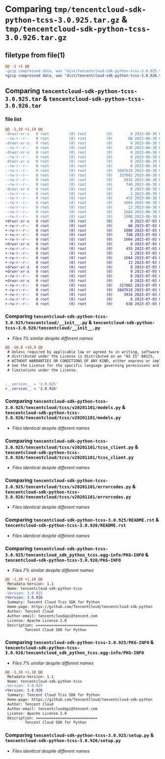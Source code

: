 # Comparing `tmp/tencentcloud-sdk-python-tcss-3.0.925.tar.gz` & `tmp/tencentcloud-sdk-python-tcss-3.0.926.tar.gz`

## filetype from file(1)

```diff
@@ -1 +1 @@
-gzip compressed data, was "dist/tencentcloud-sdk-python-tcss-3.0.925.tar", last modified: Fri Jun 30 02:23:01 2023, max compression
+gzip compressed data, was "dist/tencentcloud-sdk-python-tcss-3.0.926.tar", last modified: Mon Jul  3 00:35:25 2023, max compression
```

## Comparing `tencentcloud-sdk-python-tcss-3.0.925.tar` & `tencentcloud-sdk-python-tcss-3.0.926.tar`

### file list

```diff
@@ -1,19 +1,19 @@
-drwxr-xr-x   0 root         (0) root         (0)        0 2023-06-30 02:23:01.000000 tencentcloud-sdk-python-tcss-3.0.925/
--rw-r--r--   0 root         (0) root         (0)       88 2023-06-30 02:23:01.000000 tencentcloud-sdk-python-tcss-3.0.925/setup.cfg
-drwxr-xr-x   0 root         (0) root         (0)        0 2023-06-30 02:23:01.000000 tencentcloud-sdk-python-tcss-3.0.925/tencentcloud/
--rw-r--r--   0 root         (0) root         (0)      630 2023-06-30 02:23:00.000000 tencentcloud-sdk-python-tcss-3.0.925/tencentcloud/__init__.py
-drwxr-xr-x   0 root         (0) root         (0)        0 2023-06-30 02:23:01.000000 tencentcloud-sdk-python-tcss-3.0.925/tencentcloud/tcss/
--rw-r--r--   0 root         (0) root         (0)        0 2023-06-30 02:23:00.000000 tencentcloud-sdk-python-tcss-3.0.925/tencentcloud/tcss/__init__.py
-drwxr-xr-x   0 root         (0) root         (0)        0 2023-06-30 02:23:01.000000 tencentcloud-sdk-python-tcss-3.0.925/tencentcloud/tcss/v20201101/
--rw-r--r--   0 root         (0) root         (0)        0 2023-06-30 02:23:00.000000 tencentcloud-sdk-python-tcss-3.0.925/tencentcloud/tcss/v20201101/__init__.py
--rw-r--r--   0 root         (0) root         (0)  1047619 2023-06-30 02:23:00.000000 tencentcloud-sdk-python-tcss-3.0.925/tencentcloud/tcss/v20201101/models.py
--rw-r--r--   0 root         (0) root         (0)   317082 2023-06-30 02:23:00.000000 tencentcloud-sdk-python-tcss-3.0.925/tencentcloud/tcss/v20201101/tcss_client.py
--rw-r--r--   0 root         (0) root         (0)     3916 2023-06-30 02:23:00.000000 tencentcloud-sdk-python-tcss-3.0.925/tencentcloud/tcss/v20201101/errorcodes.py
--rw-r--r--   0 root         (0) root         (0)      740 2023-06-30 02:23:00.000000 tencentcloud-sdk-python-tcss-3.0.925/README.rst
-drwxr-xr-x   0 root         (0) root         (0)        0 2023-06-30 02:23:01.000000 tencentcloud-sdk-python-tcss-3.0.925/tencentcloud_sdk_python_tcss.egg-info/
--rw-r--r--   0 root         (0) root         (0)        1 2023-06-30 02:23:01.000000 tencentcloud-sdk-python-tcss-3.0.925/tencentcloud_sdk_python_tcss.egg-info/dependency_links.txt
--rw-r--r--   0 root         (0) root         (0)      455 2023-06-30 02:23:01.000000 tencentcloud-sdk-python-tcss-3.0.925/tencentcloud_sdk_python_tcss.egg-info/SOURCES.txt
--rw-r--r--   0 root         (0) root         (0)     1664 2023-06-30 02:23:01.000000 tencentcloud-sdk-python-tcss-3.0.925/tencentcloud_sdk_python_tcss.egg-info/PKG-INFO
--rw-r--r--   0 root         (0) root         (0)       13 2023-06-30 02:23:01.000000 tencentcloud-sdk-python-tcss-3.0.925/tencentcloud_sdk_python_tcss.egg-info/top_level.txt
--rw-r--r--   0 root         (0) root         (0)     1664 2023-06-30 02:23:01.000000 tencentcloud-sdk-python-tcss-3.0.925/PKG-INFO
--rw-r--r--   0 root         (0) root         (0)     1008 2023-06-30 02:23:00.000000 tencentcloud-sdk-python-tcss-3.0.925/setup.py
+drwxr-xr-x   0 root         (0) root         (0)        0 2023-07-03 00:35:25.000000 tencentcloud-sdk-python-tcss-3.0.926/
+-rw-r--r--   0 root         (0) root         (0)       88 2023-07-03 00:35:25.000000 tencentcloud-sdk-python-tcss-3.0.926/setup.cfg
+-rw-r--r--   0 root         (0) root         (0)     1008 2023-07-03 00:35:25.000000 tencentcloud-sdk-python-tcss-3.0.926/setup.py
+-rw-r--r--   0 root         (0) root         (0)      740 2023-07-03 00:35:25.000000 tencentcloud-sdk-python-tcss-3.0.926/README.rst
+-rw-r--r--   0 root         (0) root         (0)     1664 2023-07-03 00:35:25.000000 tencentcloud-sdk-python-tcss-3.0.926/PKG-INFO
+drwxr-xr-x   0 root         (0) root         (0)        0 2023-07-03 00:35:25.000000 tencentcloud-sdk-python-tcss-3.0.926/tencentcloud_sdk_python_tcss.egg-info/
+-rw-r--r--   0 root         (0) root         (0)      455 2023-07-03 00:35:25.000000 tencentcloud-sdk-python-tcss-3.0.926/tencentcloud_sdk_python_tcss.egg-info/SOURCES.txt
+-rw-r--r--   0 root         (0) root         (0)        1 2023-07-03 00:35:25.000000 tencentcloud-sdk-python-tcss-3.0.926/tencentcloud_sdk_python_tcss.egg-info/dependency_links.txt
+-rw-r--r--   0 root         (0) root         (0)     1664 2023-07-03 00:35:25.000000 tencentcloud-sdk-python-tcss-3.0.926/tencentcloud_sdk_python_tcss.egg-info/PKG-INFO
+-rw-r--r--   0 root         (0) root         (0)       13 2023-07-03 00:35:25.000000 tencentcloud-sdk-python-tcss-3.0.926/tencentcloud_sdk_python_tcss.egg-info/top_level.txt
+drwxr-xr-x   0 root         (0) root         (0)        0 2023-07-03 00:35:25.000000 tencentcloud-sdk-python-tcss-3.0.926/tencentcloud/
+drwxr-xr-x   0 root         (0) root         (0)        0 2023-07-03 00:35:25.000000 tencentcloud-sdk-python-tcss-3.0.926/tencentcloud/tcss/
+-rw-r--r--   0 root         (0) root         (0)        0 2023-07-03 00:35:25.000000 tencentcloud-sdk-python-tcss-3.0.926/tencentcloud/tcss/__init__.py
+drwxr-xr-x   0 root         (0) root         (0)        0 2023-07-03 00:35:25.000000 tencentcloud-sdk-python-tcss-3.0.926/tencentcloud/tcss/v20201101/
+-rw-r--r--   0 root         (0) root         (0)   317082 2023-07-03 00:35:25.000000 tencentcloud-sdk-python-tcss-3.0.926/tencentcloud/tcss/v20201101/tcss_client.py
+-rw-r--r--   0 root         (0) root         (0)  1047619 2023-07-03 00:35:25.000000 tencentcloud-sdk-python-tcss-3.0.926/tencentcloud/tcss/v20201101/models.py
+-rw-r--r--   0 root         (0) root         (0)     3916 2023-07-03 00:35:25.000000 tencentcloud-sdk-python-tcss-3.0.926/tencentcloud/tcss/v20201101/errorcodes.py
+-rw-r--r--   0 root         (0) root         (0)        0 2023-07-03 00:35:25.000000 tencentcloud-sdk-python-tcss-3.0.926/tencentcloud/tcss/v20201101/__init__.py
+-rw-r--r--   0 root         (0) root         (0)      630 2023-07-03 00:35:25.000000 tencentcloud-sdk-python-tcss-3.0.926/tencentcloud/__init__.py
```

### Comparing `tencentcloud-sdk-python-tcss-3.0.925/tencentcloud/__init__.py` & `tencentcloud-sdk-python-tcss-3.0.926/tencentcloud/__init__.py`

 * *Files 1% similar despite different names*

```diff
@@ -10,8 +10,8 @@
 # Unless required by applicable law or agreed to in writing, software
 # distributed under the License is distributed on an "AS IS" BASIS,
 # WITHOUT WARRANTIES OR CONDITIONS OF ANY KIND, either express or implied.
 # See the License for the specific language governing permissions and
 # limitations under the License.
 
 
-__version__ = '3.0.925'
+__version__ = '3.0.926'
```

### Comparing `tencentcloud-sdk-python-tcss-3.0.925/tencentcloud/tcss/v20201101/models.py` & `tencentcloud-sdk-python-tcss-3.0.926/tencentcloud/tcss/v20201101/models.py`

 * *Files identical despite different names*

### Comparing `tencentcloud-sdk-python-tcss-3.0.925/tencentcloud/tcss/v20201101/tcss_client.py` & `tencentcloud-sdk-python-tcss-3.0.926/tencentcloud/tcss/v20201101/tcss_client.py`

 * *Files identical despite different names*

### Comparing `tencentcloud-sdk-python-tcss-3.0.925/tencentcloud/tcss/v20201101/errorcodes.py` & `tencentcloud-sdk-python-tcss-3.0.926/tencentcloud/tcss/v20201101/errorcodes.py`

 * *Files identical despite different names*

### Comparing `tencentcloud-sdk-python-tcss-3.0.925/README.rst` & `tencentcloud-sdk-python-tcss-3.0.926/README.rst`

 * *Files identical despite different names*

### Comparing `tencentcloud-sdk-python-tcss-3.0.925/tencentcloud_sdk_python_tcss.egg-info/PKG-INFO` & `tencentcloud-sdk-python-tcss-3.0.926/PKG-INFO`

 * *Files 7% similar despite different names*

```diff
@@ -1,10 +1,10 @@
 Metadata-Version: 1.1
 Name: tencentcloud-sdk-python-tcss
-Version: 3.0.925
+Version: 3.0.926
 Summary: Tencent Cloud Tcss SDK for Python
 Home-page: https://github.com/TencentCloud/tencentcloud-sdk-python
 Author: Tencent Cloud
 Author-email: tencentcloudapi@tencent.com
 License: Apache License 2.0
 Description: ============================
         Tencent Cloud SDK for Python
```

### Comparing `tencentcloud-sdk-python-tcss-3.0.925/PKG-INFO` & `tencentcloud-sdk-python-tcss-3.0.926/tencentcloud_sdk_python_tcss.egg-info/PKG-INFO`

 * *Files 7% similar despite different names*

```diff
@@ -1,10 +1,10 @@
 Metadata-Version: 1.1
 Name: tencentcloud-sdk-python-tcss
-Version: 3.0.925
+Version: 3.0.926
 Summary: Tencent Cloud Tcss SDK for Python
 Home-page: https://github.com/TencentCloud/tencentcloud-sdk-python
 Author: Tencent Cloud
 Author-email: tencentcloudapi@tencent.com
 License: Apache License 2.0
 Description: ============================
         Tencent Cloud SDK for Python
```

### Comparing `tencentcloud-sdk-python-tcss-3.0.925/setup.py` & `tencentcloud-sdk-python-tcss-3.0.926/setup.py`

 * *Files identical despite different names*

